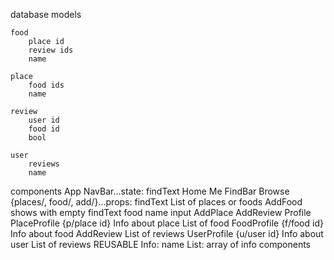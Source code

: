 database models

    food
        place id
        review ids
        name

    place
        food ids
        name

    review
        user id
        food id
        bool

    user
        reviews
        name

components
    App
        NavBar...state: findText
            Home
            Me
            FindBar
        Browse {places/, food/, add/}...props: findText
            List of places or foods
            AddFood shows with empty findText
                food name input
                AddPlace
                AddReview
        Profile
            PlaceProfile {p/place id}
                Info about place
                List of food
            FoodProfile {f/food id}
                Info about food
                AddReview
                List of reviews
            UserProfile {u/user id}
                Info about user
                List of reviews
        REUSABLE
            Info: name
            List: array of info components
